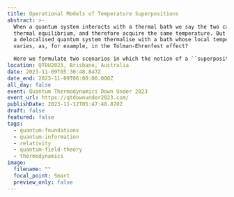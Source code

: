 ```yaml
---
title: Operational Models of Temperature Superpositions
abstract: >-
  When a quantum system interacts with a thermal bath we say the two can reach
  thermal equilibrium, and therefore acquire the same temperature. But how does
  a delocalised quantum system thermalise with a bath whose local temperature
  varies, as, for example, in the Tolman-Ehrenfest effect? 

  Here we formulate two scenarios in which the notion of a ``superposition of temperatures” may arise. First: a probe interacting with two different baths dependent on the state of another quantum system (the control). Second: a probe interacting with a single bath whose purified state is itself a superposition of states corresponding to different temperatures. We show that the two scenarios are fundamentally different and can be operationally distinguished. Moreover, we show that the probe does not in general thermalise even when the involved temperatures are equal, and that the final probe state is sensitive to the specific realisation of the thermalising channels. Our models may be applied to scenarios involving joint quantum, gravitational, and thermodynamic phenomena, and explain some recent results found in quantum interference of relativistic probes thermalising with Unruh or Hawking radiation. Finally, we show that our results are reproduced in partial and pre-thermalisation processes, and thus our approach and conclusions hold beyond the idealised scenarios, where thermalisation is incomplete.
location: QTDU2023, Brisbane, Australia
date: 2023-11-09T05:30:48.847Z
date_end: 2023-11-09T06:00:00.000Z
all_day: false
event: Quantum Thermodynamics Down Under 2023
event_url: https://qtdownunder2023.com/
publishDate: 2023-11-12T05:47:48.870Z
draft: false
featured: false
tags:
  - quantum-foundations
  - quantum-information
  - relativity
  - quantum-field-theory
  - thermodynamics
image:
  filename: ""
  focal_point: Smart
  preview_only: false
---
```

